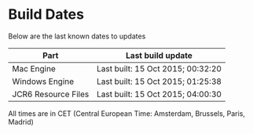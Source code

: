 # Build Dates

Below are the last known dates to updates

Part | Last build update
-----|-----
Mac Engine | Last built: 15 Oct 2015; 00:32:20
Windows Engine | Last built: 15 Oct 2015; 01:25:38
JCR6 Resource Files | Last built: 15 Oct 2015; 04:00:30
All times are in CET (Central European Time: Amsterdam, Brussels, Paris, Madrid)



